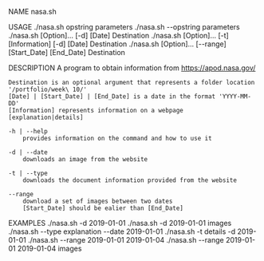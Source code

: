 NAME
    nasa.sh

USAGE
    ./nasa.sh opstring parameters
    ./nasa.sh --opstring parameters
    ./nasa.sh [Option]... [-d] [Date] Destination
    ./nasa.sh [Option]... [-t] [Information] [-d] [Date] Destination
    ./nasa.sh [Option]... [--range] [Start_Date] [End_Date] Destination

DESCRIPTION
    A program to obtain information from https://apod.nasa.gov/

    Destination is an optional argument that represents a folder location '/portfolio/week\ 10/'
    [Date] | [Start_Date] | [End_Date] is a date in the format 'YYYY-MM-DD'
    [Information] represents information on a webpage [explanation|details]

    -h | --help
        provides information on the command and how to use it

    -d | --date
        downloads an image from the website

    -t | --type
        downloads the document information provided from the website

    --range
        download a set of images between two dates
        [Start_Date] should be ealier than [End_Date]

EXAMPLES
    ./nasa.sh -d 2019-01-01
    ./nasa.sh -d 2019-01-01 images
    ./nasa.sh --type explanation --date 2019-01-01
    ./nasa.sh -t details -d 2019-01-01
    ./nasa.sh --range 2019-01-01 2019-01-04
    ./nasa.sh --range 2019-01-01 2019-01-04 images
